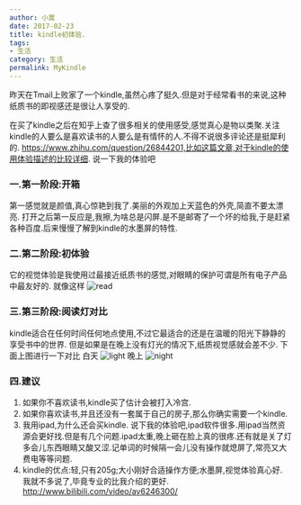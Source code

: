 ```yaml
---
author: 小莫
date: 2017-02-23
title: kindle初体验.
tags:
- 生活
category: 生活
permalink: MyKindle
---
```

昨天在Tmail上败家了一个kindle,虽然心疼了挺久.但是对于经常看书的来说,这种纸质书的即视感还是很让人享受的.
<!-- more -->
在买了kindle之后在知乎上查了很多相关的使用感受,感觉真心是物以类聚.关注kindle的人要么是喜欢读书的人要么是有情怀的人.不得不说很多评论还是挺犀利的.
https://www.zhihu.com/question/26844201,比如这篇文章,对于kindle的使用体验描述的比较详细.
说一下我的体验吧
### 一.第一阶段:开箱
第一感觉就是颜值,真心惊艳到我了.美丽的外观加上天蓝色的外壳,简直不要太漂亮.
打开之后第一反应是,我擦,为啥总是闪屏.是不是邮寄了一个坏的给我,于是赶紧各种百度.后来慢慢了解到kindle的水墨屏的特性.
### 二.第二阶段:初体验
它的视觉体验是我使用过最接近纸质书的感觉,对眼睛的保护可谓是所有电子产品中最友好的.
就像这样
![read](https://image.xiaomo.info/kindle/5.jpg)
### 三.第三阶段:阅读灯对比
kindle适合在任何时间任何地点使用,不过它最适合的还是在温暖的阳光下静静的享受书中的世界.
但是如果是在晚上没有灯光的情况下,纸质视觉感就会差不少.
下面上图进行一下对比
白天
![light](https://image.xiaomo.info/kindle/2.jpg)
晚上
![night](https://image.xiaomo.info/kindle/1.jpg)
### 四.建议
1. 如果你不喜欢读书,kindle买了估计会被打入冷宫.
2. 如果你喜欢读书,并且还没有一套属于自己的房子,那么你确实需要一个kindle.
3. 我用ipad,为什么还会买kindle.
 说下我的体验吧,ipad软件很多.用ipad当然资源会更好找.但是有几个问题.ipad太重,晚上砸在脸上真的很疼.还有就是关了灯多会儿东西眼睛又酸又涩.记单词的时候隔一会儿没有操作就熄屏了,常亮又大费电等等问题.
 4. kindle的优点:轻,只有205g;大小刚好合适操作方便;水墨屏,视觉体验真心好.
我就不多说了,毕竟专业的比我介绍的更好.
http://www.bilibili.com/video/av6246300/


